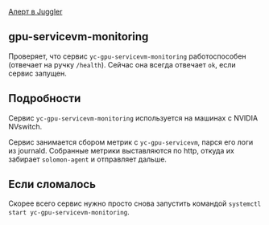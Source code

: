 [Алерт в Juggler](https://juggler.yandex-team.ru/aggregate_checks/?query=service%3Dgpu-servicevm-monitoring)

## gpu-servicevm-monitoring
Проверяет, что сервис `yc-gpu-servicevm-monitoring` работоспособен (отвечает на ручку `/health`).
Сейчас она всегда отвечает `ok`, если сервис запущен.

## Подробности
Сервис `yc-gpu-servicevm-monitoring` используется на машинах с NVIDIA NVswitch.

Сервис занимается сбором метрик с `yc-gpu-servicevm`, парся его логи из journald.
Собранные метрики выставляются по http, откуда их забирает `solomon-agent` и отправляет дальше.

## Если сломалось
Скорее всего сервис нужно просто снова запустить командой `systemctl start yc-gpu-servicevm-monitoring`.
